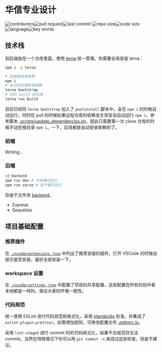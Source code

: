 # 华信专业设计

![contributors](https://img.shields.io/github/contributors/Hokori23/Pro_design?style=flat-square)![pull request](https://img.shields.io/bitbucket/pr-raw/Hokori23/Pro_design?style=flat-square)![last commit](https://img.shields.io/github/last-commit/Hokori23/Pro_design?style=flat-square)
![repo size](https://img.shields.io/github/repo-size/Hokori23/Pro_design?style=flat-square)![code size](https://img.shields.io/github/languages/code-size/Hokori23/Pro_design?style=flat-square)![language](https://img.shields.io/github/languages/top/Hokori23/Pro_design?style=flat-square)![key words](https://img.shields.io/github/package-json/keywords/Hokori23/Pro_design?style=flat-square)

## 技术栈

前后端放在一个仓库里面，使用 [lerna](https://github.com/lerna/lerna) 统一管理。你需要全局安装 lerna：

```bash
npm i -g lerna
```

```bash
# 安装根目录依赖
npm i
# 自动前后端所有依赖
lerna bootstrap
# 同时 build 前后端
lerna run build
```

目前已经将 `lerna bootstrap` 加入了 `postinstall` 脚本中，会在 `npm i` 的时候自动运行。同时在 pull 的时候如果远程仓库的依赖发生改变会自动运行 `npm i`，参考脚本 [.scripts/update_dependencies.sh](./.scripts/update_dependencies.sh)。因此只需要第一次 clone 仓库的时候手动在根目录 `npm i`，一下，后续都是自动安装依赖的了。

### 前端

Writing...

### 后端

```bash
cd backend
npm run dev # 开发模式运行
npm run serve # 生产模式运行
```

存放于文件夹 [backend](backend)。

- Express
- Sequelize

## 项目基础配置

### 推荐插件

在 [`.vscode/extensions.json`](.vscode/extensions.json) 中列出了推荐安装的插件，打开 VSCode 的时候会提示是否安装，最好全部安装一下。

### workspace 设置

在 [`.vscode/settings.json`](.vscode/settings.json) 中配置了项目的共享配置，这些配置在所有的协作者本地都是一样的，保证大家的环境一致性。

### 代码规范

统一使用 ESLint 进行代码规范和格式化，采用 [standardjs](https://standardjs.com/) 标准，并集成了 `eslint-plugin-prettier`。如需增加规则，可修改配置文件 [.eslintrc.js](.eslintrc.js)。

采用 `lint-staged` 进行 commit 时的代码格式化，如果不合规范将无法 commit。当然在特殊情况下你可以用 `git commit -n` 来绕过这些检查，但是不建议。
